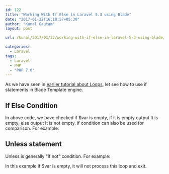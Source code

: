 ```yaml
---
id: 122
title: "Working With If Else in Laravel 5.3 using Blade"
date: "2017-01-22T16:18:57+05:30"
author: "Kunal Gautam"
layout: post

url: /kunal/2017/01/22/working-with-if-else-in-laravel-5-3-using-blade/

categories:
  - Laravel
tags:
  - Laravel
  - PHP
  - "PHP 7.0"
---
```


As we have seen in [earlier tutorial about Loops](https://blog.ikunal.in/kunal/2017/01/22/working-with-loops-in-laravel-5-3-using-blade/), let see how to use if statements in Blade Template engine.

## If Else Condition

<script src="https://gist.github.com/KunalGautam/66e5173306d8c206dd68c4ed7ab6055f.js"></script>

In above code, we have checked if $var is empty, if it is empty output It is empty, else output It is not empty. if condition can also be used for comparison. For example:

<script src="https://gist.github.com/KunalGautam/c15144ec3ab6af885709e85005b07a9f.js"></script>

## Unless statement

Unless is generally "if not" condition. For example:

<script src="https://gist.github.com/KunalGautam/25551f970eb554b14e769deb0c5d1e9d.js"></script>

In this example if $var is empty, it will not process this loop and exit.
